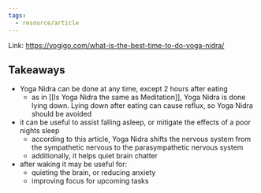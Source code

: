 ```yaml
---
tags:
  - resource/article
---
```


Link: https://yogigo.com/what-is-the-best-time-to-do-yoga-nidra/

## Takeaways

- Yoga Nidra can be done at any time, except 2 hours after eating
  - as in [[Is Yoga Nidra the same as Meditation]], Yoga Nidra is done lying down. Lying down after eating can cause reflux, so Yoga Nidra should be avoided
- it can be useful to assist falling asleep, or mitigate the effects of a poor nights sleep
  - according to this article, Yoga Nidra shifts the nervous system from the sympathetic nervous to the parasympathetic nervous system
  - additionally, it helps quiet brain chatter
- after waking it may be useful for:
  - quieting the brain, or reducing anxiety
  - improving focus for upcoming tasks
